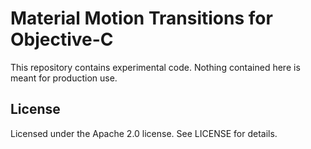 # Material Motion Transitions for Objective-C

This repository contains experimental code. Nothing contained here is meant for
production use.

## License

Licensed under the Apache 2.0 license. See LICENSE for details.

